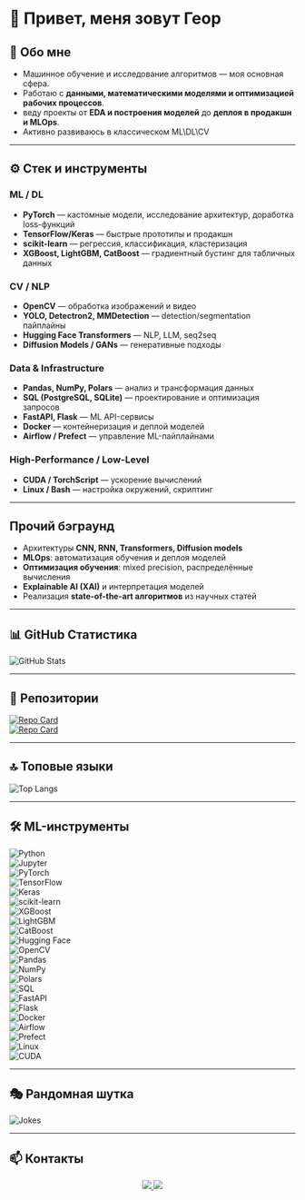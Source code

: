  # 👋 Привет, меня зовут Геор

## 🧠 Обо мне
- Машинное обучение и исследование алгоритмов — моя основная сфера.  
- Работаю с **данными, математическими моделями и оптимизацией рабочих процессов**.  
- веду проекты от **EDA и построения моделей** до **деплоя в продакшн и MLOps**.  
- Активно развиваюсь в классическом ML\DL\CV  

---

## ⚙️ Стек и инструменты

### ML / DL
- **PyTorch** — кастомные модели, исследование архитектур, доработка loss-функций  
- **TensorFlow/Keras** — быстрые прототипы и продакшн  
- **scikit-learn** — регрессия, классификация, кластеризация  
- **XGBoost, LightGBM, CatBoost** — градиентный бустинг для табличных данных  

### CV / NLP
- **OpenCV** — обработка изображений и видео  
- **YOLO, Detectron2, MMDetection** — detection/segmentation пайплайны  
- **Hugging Face Transformers** — NLP, LLM, seq2seq  
- **Diffusion Models / GANs** — генеративные подходы  

### Data & Infrastructure
- **Pandas, NumPy, Polars** — анализ и трансформация данных  
- **SQL (PostgreSQL, SQLite)** — проектирование и оптимизация запросов  
- **FastAPI, Flask** — ML API-сервисы  
- **Docker** — контейнеризация и деплой моделей  
- **Airflow / Prefect** — управление ML-пайплайнами  

### High-Performance / Low-Level
- **CUDA / TorchScript** — ускорение вычислений  
- **Linux / Bash** — настройка окружений, скриптинг  

---

## Прочий бэграунд
- Архитектуры **CNN, RNN, Transformers, Diffusion models**  
- **MLOps**: автоматизация обучения и деплоя моделей  
- **Оптимизация обучения**: mixed precision, распределённые вычисления  
- **Explainable AI (XAI)** и интерпретация моделей  
- Реализация **state-of-the-art алгоритмов** из научных статей  

---

## 📊 GitHub Статистика
![GitHub Stats](https://github-readme-stats.vercel.app/api?username=MrPukhaevGeor&show_icons=true&theme=tokyonight)  

---

## 📂 Репозитории
[![Repo Card](https://github-readme-stats.vercel.app/api/pin/?username=MrPukhaevGeor&repo=project1&theme=tokyonight)](https://github.com/MrPukhaevGeor/project1)  
[![Repo Card](https://github-readme-stats.vercel.app/api/pin/?username=MrPukhaevGeor&repo=project2&theme=tokyonight)](https://github.com/MrPukhaevGeor/project2)  

---

## 🔝 Топовые языки
![Top Langs](https://github-readme-stats.vercel.app/api/top-langs/?username=MrPukhaevGeor&layout=compact&theme=radical)  

---

## 🛠️ ML-инструменты
![Python](https://img.shields.io/badge/Python-3776AB?logo=python&logoColor=white)  
![Jupyter](https://img.shields.io/badge/Jupyter-Notebook-orange?logo=jupyter)  
![PyTorch](https://img.shields.io/badge/PyTorch-EE4C2C?logo=pytorch&logoColor=white)  
![TensorFlow](https://img.shields.io/badge/TensorFlow-FF6F00?logo=tensorflow&logoColor=white)  
![Keras](https://img.shields.io/badge/Keras-D00000?logo=keras&logoColor=white)  
![scikit-learn](https://img.shields.io/badge/scikit--learn-F7931E?logo=scikit-learn&logoColor=white)  
![XGBoost](https://img.shields.io/badge/XGBoost-FF6600?logo=xgboost&logoColor=white)  
![LightGBM](https://img.shields.io/badge/LightGBM-0B9E48?logo=leaflet&logoColor=white)  
![CatBoost](https://img.shields.io/badge/CatBoost-FFCC00?logo=cat&logoColor=black)  
![Hugging Face](https://img.shields.io/badge/HuggingFace-FFD21E?logo=huggingface&logoColor=black)  
![OpenCV](https://img.shields.io/badge/OpenCV-27338e?logo=OpenCV&logoColor=white)  
![Pandas](https://img.shields.io/badge/Pandas-150458?logo=pandas&logoColor=white)  
![NumPy](https://img.shields.io/badge/NumPy-013243?logo=numpy&logoColor=white)  
![Polars](https://img.shields.io/badge/Polars-0099CC?logo=apachespark&logoColor=white)  
![SQL](https://img.shields.io/badge/SQL-336791?logo=postgresql&logoColor=white)  
![FastAPI](https://img.shields.io/badge/FastAPI-009688?logo=fastapi&logoColor=white)  
![Flask](https://img.shields.io/badge/Flask-000000?logo=flask&logoColor=white)  
![Docker](https://img.shields.io/badge/Docker-2496ED?logo=docker&logoColor=white)  
![Airflow](https://img.shields.io/badge/Apache_Airflow-017CEE?logo=Apache-Airflow&logoColor=white)  
![Prefect](https://img.shields.io/badge/Prefect-212121?logo=prefect&logoColor=white)  
![Linux](https://img.shields.io/badge/Linux-FCC624?logo=linux&logoColor=black)  
![CUDA](https://img.shields.io/badge/CUDA-76B900?logo=nvidia&logoColor=white)  

---

## 🎭 Рандомная шутка
![Jokes](https://readme-jokes.vercel.app/api?theme=tokyonight)  

---

## 📫 Контакты
<p align="center">
  <a href="https://t.me/@Geor_Pukh">
    <img src="https://img.shields.io/badge/Telegram-2CA5E0?style=for-the-badge&logo=telegram&logoColor=white"/>
  </a>
  <a href="https://vk.com/id781140391">
    <img src="https://img.shields.io/badge/VK-0077FF?style=for-the-badge&logo=vk&logoColor=white"/>
  </a>
</p>

